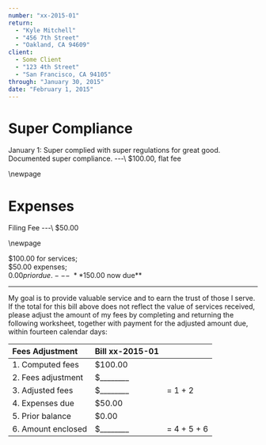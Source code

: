 ```yaml
---
number: "xx-2015-01"
return:
  - "Kyle Mitchell"
  - "456 7th Street"
  - "Oakland, CA 94609"
client:
  - Some Client
  - "123 4th Street"
  - "San Francisco, CA 94105"
through: "January 30, 2015"
date: "February 1, 2015"
---
```

# Super Compliance

January 1:
  Super complied with super regulations for great good.
  Documented super compliance.
---\ $100.00, flat fee

\newpage

# Expenses

Filing Fee
---\ $50.00

\newpage

$100.00 for services;  
$50.00 expenses;  
$0.00 prior due.  
---\ **$150.00 now due**

---

My goal is to provide valuable service and to earn the trust of those I serve. If the total for this
bill above does not reflect the value of services received, please adjust the amount of my fees by
completing and returning the following worksheet, together with payment for the adjusted amount due,
within fourteen calendar days:

| Fees Adjustment    | Bill xx-2015-01 | |
|:-------------------|:------------------|:-|
| 1. Computed fees   | $100.00 | |
| 2. Fees adjustment | $\_\_\_\_\_\_\_\_ | |
| 3. Adjusted fees   | $\_\_\_\_\_\_\_\_ | = 1 + 2 |
| 4. Expenses due    | $50.00 | |
| 5. Prior balance   | $0.00 | |
| 6. Amount enclosed | $\_\_\_\_\_\_\_\_ | = 4 + 5 + 6 |
